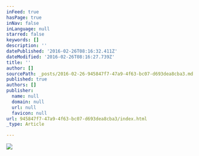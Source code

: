 ```yaml
---
inFeed: true
hasPage: true
inNav: false
inLanguage: null
starred: false
keywords: []
description: ''
datePublished: '2016-02-26T08:16:32.411Z'
dateModified: '2016-02-26T08:16:27.739Z'
title: ''
author: []
sourcePath: _posts/2016-02-26-945847f7-47a9-4f63-bc07-d693dea8cba3.md
published: true
authors: []
publisher:
  name: null
  domain: null
  url: null
  favicon: null
url: 945847f7-47a9-4f63-bc07-d693dea8cba3/index.html
_type: Article

---
```

![](https://s3-us-west-2.amazonaws.com/the-grid-img/p/9dbf3e3110042451e75725ba3b10d3e3b560b5de.png)